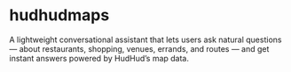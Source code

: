 # hudhudmaps
A lightweight conversational assistant that lets users ask natural questions — about restaurants, shopping, venues, errands, and routes — and get instant answers powered by HudHud’s map data.
